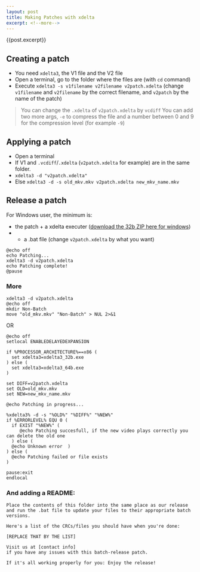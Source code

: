 ```yaml
---
layout: post
title: Making Patches with xdelta
excerpt: <!--more-->
---
```

{{post.excerpt}}

## Creating a patch

* You need ```xdelta3```, the V1 file and the V2 file
* Open a terminal, go to the folder where the files are (with ```cd``` command)
* Execute ```xdelta3 -s v1filename v2filename v2patch.xdelta``` (change ```v1filename``` and ```v2filename``` by the correct filename, and ```v2patch``` by the name of the patch)

> You can change the ```.xdelta``` of ```v2patch.xdelta``` by ```vcdiff```
> You can add two more args, ```-e``` to compress the file and a number between 0 and 9 for the compression level (for example ```-9```)

## Applying a patch

* Open a terminal
* If V1 and ```.vcdiff```/```.xdelta``` (```v2patch.xdelta``` for example) are in the same folder.
 * ```xdelta3 -d "v2patch.xdelta"```
* Else ```xdelta3 -d -s old_mkv.mkv v2patch.xdelta new_mkv_name.mkv```

## Release a patch

For Windows user, the minimum is:

 * the patch + a xdelta executer ([download the 32b ZIP here for windows](https://github.com/jmacd/xdelta-gpl/releases/download/v3.0.10/xdelta3-i686-3.0.10.exe.zip))
 * + a .bat file (change ```v2patch.xdelta``` by what you want)

```
@echo off
echo Patching...
xdelta3 -d v2patch.xdelta
echo Patching complete!
@pause
```

### More

```
xdelta3 -d v2patch.xdelta
@echo off
mkdir Non-Batch
move "old_mkv.mkv" "Non-Batch" > NUL 2>&1
```
OR

```
@echo off
setlocal ENABLEDELAYEDEXPANSION

if %PROCESSOR_ARCHITECTURE%==x86 (
  set xdelta3=xdelta3_32b.exe
) else (
  set xdelta3=xdelta3_64b.exe
)

set DIFF=v2patch.xdelta 
set OLD=old_mkv.mkv
set NEW=new_mkv_name.mkv

@echo Patching in progress...

%xdelta3% -d -s "%OLD%" "%DIFF%" "%NEW%"
if %ERRORLEVEL% EQU 0 (
  if EXIST "%NEW%" (
     @echo Patching succesfull, if the new video plays correctly you can delete the old one
  ) else (
  @echo Unknown error  )
) else (
  @echo Patching failed or file exists
)

pause:exit
endlocal
```

### And adding a README:

```
Place the contents of this folder into the same place as our release
and run the .bat file to update your files to their appropriate batch versions.

Here's a list of the CRCs/files you should have when you're done:

[REPLACE THAT BY THE LIST]

Visit us at [contact info]
if you have any issues with this batch-release patch.

If it's all working properly for you: Enjoy the release!
```
